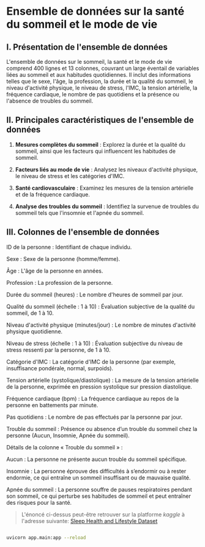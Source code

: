 # Ensemble de données sur la santé du sommeil et le mode de vie

## I. Présentation de l'ensemble de données

L'ensemble de données sur le sommeil, la santé et le mode de vie comprend 400 lignes et 13 colonnes, couvrant un large éventail de variables liées au sommeil et aux habitudes quotidiennes. Il inclut des informations telles que le sexe, l'âge, la profession, la durée et la qualité du sommeil, le niveau d'activité physique, le niveau de stress, l'IMC, la tension artérielle, la fréquence cardiaque, le nombre de pas quotidiens et la présence ou l'absence de troubles du sommeil.

## II. Principales caractéristiques de l'ensemble de données

1. **Mesures complètes du sommeil** : Explorez la durée et la qualité du sommeil, ainsi que les facteurs qui influencent les habitudes de sommeil.

2. **Facteurs liés au mode de vie** : Analysez les niveaux d'activité physique, le niveau de stress et les catégories d'IMC.

3. **Santé cardiovasculaire** : Examinez les mesures de la tension artérielle et de la fréquence cardiaque.

4. **Analyse des troubles du sommeil** : Identifiez la survenue de troubles du sommeil tels que l'insomnie et l'apnée du sommeil.

## III. Colonnes de l'ensemble de données

ID de la personne : Identifiant de chaque individu.

Sexe : Sexe de la personne (homme/femme).

Âge : L'âge de la personne en années.

Profession : La profession de la personne.

Durée du sommeil (heures) : Le nombre d'heures de sommeil par jour.

Qualité du sommeil (échelle : 1 à 10) : Évaluation subjective de la qualité du sommeil, de 1 à 10.

Niveau d'activité physique (minutes/jour) : Le nombre de minutes d'activité physique quotidienne.

Niveau de stress (échelle : 1 à 10) : Évaluation subjective du niveau de stress ressenti par la personne, de 1 à 10.

Catégorie d'IMC : La catégorie d'IMC de la personne (par exemple, insuffisance pondérale, normal, surpoids).

Tension artérielle (systolique/diastolique) : La mesure de la tension artérielle de la personne, exprimée en pression systolique sur pression diastolique.

Fréquence cardiaque (bpm) : La fréquence cardiaque au repos de la personne en battements par minute.

Pas quotidiens : Le nombre de pas effectués par la personne par jour.

Trouble du sommeil : Présence ou absence d’un trouble du sommeil chez la personne (Aucun, Insomnie, Apnée du sommeil).

Détails de la colonne « Trouble du sommeil » :

Aucun : La personne ne présente aucun trouble du sommeil spécifique.

Insomnie : La personne éprouve des difficultés à s’endormir ou à rester endormie, ce qui entraîne un sommeil insuffisant ou de mauvaise qualité.

Apnée du sommeil : La personne souffre de pauses respiratoires pendant son sommeil, ce qui perturbe ses habitudes de sommeil et peut entraîner des risques pour la santé.

> L'énoncé ci-dessus peut-être retrouver sur la platforme *kaggle* à l'adresse suivante: [Sleep Health and Lifestyle Dataset](https://www.kaggle.com/datasets/uom190346a/sleep-health-and-lifestyle-dataset)

```bash

uvicorn app.main:app --reload

```